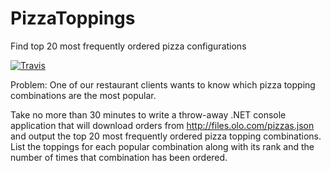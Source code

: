 # PizzaToppings
Find top 20 most frequently ordered pizza configurations

[![Travis](https://img.shields.io/travis/rust-lang/rust.svg)]()

Problem: One of our restaurant clients wants to know which pizza topping combinations are the most popular.

Take no more than 30 minutes to write a throw-away .NET console application that will download orders from http://files.olo.com/pizzas.json and output the top 20 most frequently ordered pizza topping combinations. List the toppings for each popular combination along with its rank and the number of times that combination has been ordered.
